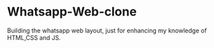 # Whatsapp-Web-clone
Building the whatsapp web layout, just for enhancing my knowledge of HTML,CSS and JS.
